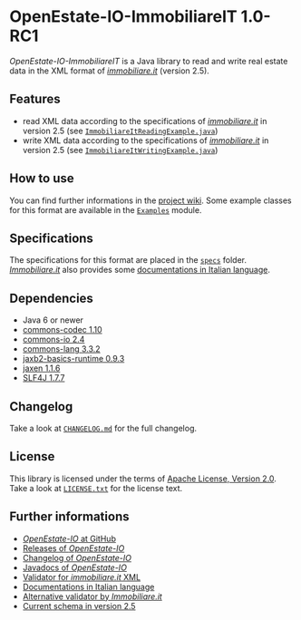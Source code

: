 OpenEstate-IO-ImmobiliareIT 1.0-RC1
===================================

*OpenEstate-IO-ImmobiliareIT* is a Java library to read and write real estate
data in the XML format of [*immobiliare.it*](http://immobiliare.it)
(version 2.5).


Features
--------

-   read XML data according to the specifications of
    [*immobiliare.it*](http://immobiliare.it) in version 2.5
    (see [`ImmobiliareItReadingExample.java`](https://github.com/OpenEstate/OpenEstate-IO/blob/v1.0-RC1/Examples/src/main/java/org/openestate/io/examples/ImmobiliareItReadingExample.java))
-   write XML data according to the specifications of
    [*immobiliare.it*](http://immobiliare.it) in version 2.5
    (see [`ImmobiliareItWritingExample.java`](https://github.com/OpenEstate/OpenEstate-IO/blob/v1.0-RC1/Examples/src/main/java/org/openestate/io/examples/ImmobiliareItWritingExample.java))


How to use
----------

You can find further informations in the
[project wiki](https://github.com/OpenEstate/OpenEstate-IO/wiki/Usage-ImmobiliareIT).
Some example classes for this format are available in the
[`Examples`](https://github.com/OpenEstate/OpenEstate-IO/tree/v1.0-RC1/Examples)
module.


Specifications
--------------

The specifications for this format are placed in the [`specs`](specs) folder.
[*Immobiliare.it*](http://immobiliare.it) also provides some
[documentations in Italian language](http://feed.immobiliare.it/import/docs/xml-specification.beta.html).


Dependencies
------------

-   Java 6 or newer
-   [commons-codec 1.10](http://commons.apache.org/proper/commons-codec/)
-   [commons-io 2.4](http://commons.apache.org/proper/commons-io/)
-   [commons-lang 3.3.2](http://commons.apache.org/proper/commons-lang/)
-   [jaxb2-basics-runtime 0.9.3](https://github.com/highsource/jaxb2-basics)
-   [jaxen 1.1.6](http://jaxen.codehaus.org/)
-   [SLF4J 1.7.7](http://www.slf4j.org/)


Changelog
---------

Take a look at
[`CHANGELOG.md`](https://github.com/OpenEstate/OpenEstate-IO/blob/v1.0-RC1/CHANGELOG.md)
for the full changelog.


License
-------

This library is licensed under the terms of
[Apache License, Version 2.0](http://www.apache.org/licenses/LICENSE-2.0.html).
Take a look at
[`LICENSE.txt`](https://github.com/OpenEstate/OpenEstate-IO/blob/v1.0-RC1/LICENSE.txt)
for the license text.


Further informations
--------------------

-   [*OpenEstate-IO* at GitHub](https://github.com/OpenEstate/OpenEstate-IO)
-   [Releases of *OpenEstate-IO*](https://github.com/OpenEstate/OpenEstate-IO/releases)
-   [Changelog of *OpenEstate-IO*](https://github.com/OpenEstate/OpenEstate-IO/blob/v1.0-RC1/CHANGELOG.md)
-   [Javadocs of *OpenEstate-IO*](http://manual.openestate.org/OpenEstate-IO/)
-   [Validator for *immobiliare.it* XML](http://validator.openestate.org/)
-   [Documentations in Italian language](http://feed.immobiliare.it/import/docs/xml-specification.beta.html)
-   [Alternative validator by *Immobiliare.it*](http://feed.immobiliare.it/import/docs/validator.php)
-   [Current schema in version 2.5](http://feed.immobiliare.it/import/docs/xsd/v2.5.xsd)
